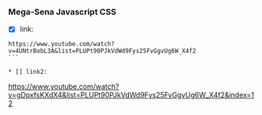 ### Mega-Sena Javascript CSS
* [x] link: 
````
https://www.youtube.com/watch?v=4UNtrBobL3A&list=PLUPt90PJkVdWd9Fys25FvGgvUg6W_X4f2
```

* [] link2: 
````
https://www.youtube.com/watch?v=gDpxfsKXdX4&list=PLUPt90PJkVdWd9Fys25FvGgvUg6W_X4f2&index=12
```